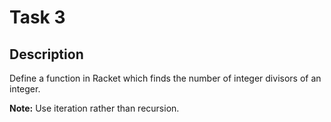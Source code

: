 # Task 3

## Description
Define a function in Racket which finds the number of integer divisors of an integer.

**Note:** Use iteration rather than recursion.
